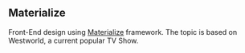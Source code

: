 ## Materialize

Front-End design using  [Materialize](https://materializecss.com) framework.
The topic is based on Westworld, a current popular TV Show.
